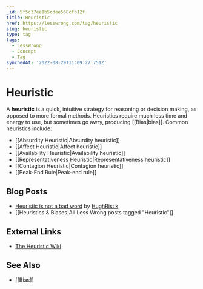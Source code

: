 ```yaml
---
_id: 5f5c37ee1b5cdee568cfb12f
title: Heuristic
href: https://lesswrong.com/tag/heuristic
slug: heuristic
type: tag
tags:
  - LessWrong
  - Concept
  - Tag
synchedAt: '2022-08-29T11:09:27.751Z'
---
```


# Heuristic

A **heuristic** is a quick, intuitive strategy for reasoning or decision making, as opposed to more formal methods. Heuristics require much less time and energy to use, but sometimes go awry, producing [[Bias|bias]]. Common heuristics include:

- [[Absurdity Heuristic|Absurdity heuristic]]
- [[Affect Heuristic|Affect heuristic]]
- [[Availability Heuristic|Availability heuristic]]
- [[Representativeness Heuristic|Representativeness heuristic]]
- [[Contagion Heuristic|Contagion heuristic]]
- [[Peak-End Rule|Peak-end rule]]

## Blog Posts

- [Heuristic is not a bad word](http://lesswrong.com/lw/8y/heuristic_is_not_a_bad_word/) by [HughRistik](https://wiki.lesswrong.com/wiki/HughRistik)
- [[Heuristics & Biases|All Less Wrong posts tagged "Heuristic"]]

## External Links

- [The Heuristic Wiki](http://greenlightwiki.com/heuristic/Heuristic)

## See Also

- [[Bias]]

